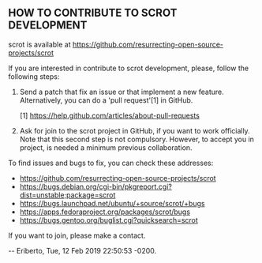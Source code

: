 ## HOW TO CONTRIBUTE TO SCROT DEVELOPMENT

scrot is available at https://github.com/resurrecting-open-source-projects/scrot

If you are interested in contribute to scrot development, please, follow
the following steps:

1. Send a patch that fix an issue or that implement a new feature.
   Alternatively, you can do a 'pull request'[1] in GitHub.

   [1] https://help.github.com/articles/about-pull-requests

2. Ask for join to the scrot project in GitHub, if you want to work
   officially. Note that this second step is not compulsory. However,
   to accept you in project, is needed a minimum previous collaboration.


To find issues and bugs to fix, you can check these addresses:

   - https://github.com/resurrecting-open-source-projects/scrot
   - https://bugs.debian.org/cgi-bin/pkgreport.cgi?dist=unstable;package=scrot
   - https://bugs.launchpad.net/ubuntu/+source/scrot/+bugs
   - https://apps.fedoraproject.org/packages/scrot/bugs
   - https://bugs.gentoo.org/buglist.cgi?quicksearch=scrot

If you want to join, please make a contact.

  -- Eriberto, Tue, 12 Feb 2019 22:50:53 -0200.
